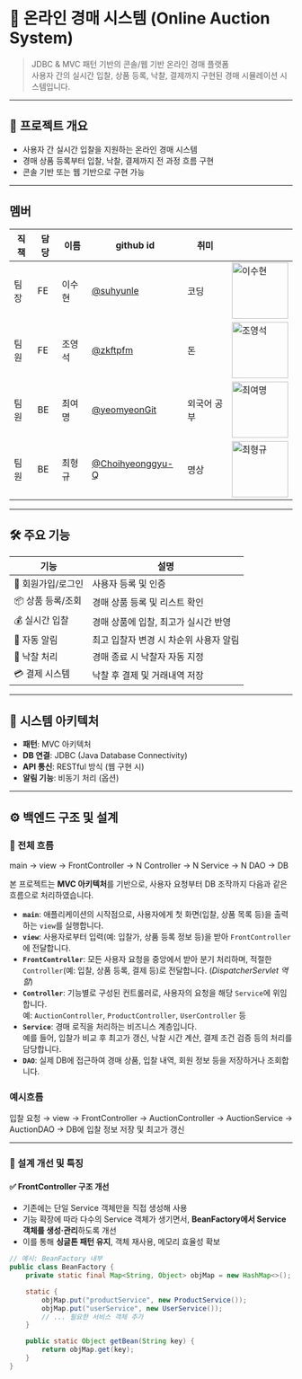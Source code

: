 # 🧾 온라인 경매 시스템 (Online Auction System)

>
> JDBC & MVC 패턴 기반의 콘솔/웹 기반 온라인 경매 플랫폼  
> 사용자 간의 실시간 입찰, 상품 등록, 낙찰, 결제까지 구현된 경매 시뮬레이션 시스템입니다.
>
>
---

## 🧩 프로젝트 개요

- 사용자 간 실시간 입찰을 지원하는 온라인 경매 시스템
- 경매 상품 등록부터 입찰, 낙찰, 결제까지 전 과정 흐름 구현
- 콘솔 기반 또는 웹 기반으로 구현 가능

---
## 멤버
  | 직책 | 담당 | 이름 | github id  | 취미 | |
|--|--|--|--|--|--|
| 팀장 | FE | 이수현 |  [@suhyunle](https://github.com/suhyunle)| 코딩 | <img src="https://github.com/user-attachments/assets/f2a2d74e-6c39-48ea-ab20-7665eae9be12" alt="이수현" width="100"/> |
| 팀원 | FE | 조영석 | [@zkftpfm](https://github.com/zkftpfm) | 돈 | <img src="https://github.com/user-attachments/assets/27a3d5e6-4a37-42e4-9393-d8e353d5b11f" alt="조영석" width="100"/> |
| 팀원 | BE | 최여명 | [@yeomyeonGit](https://github.com/yeomyeonGit) | 외국어 공부 | <img src="https://github.com/user-attachments/assets/42377928-87ab-42a1-8bf0-c09d5952bc47" alt="최여명" width="100"/> |
| 팀원 | BE | 최형규 | [@Choihyeonggyu-Q](https://github.com/Choihyeonggyu-Q) | 명상 | <img src="https://github.com/user-attachments/assets/4e55c61e-48a0-47c4-be22-9ac97b6c9f1a" alt="최형규" width="100"/>  |

---
## 🛠️ 주요 기능

| 기능            | 설명 |
|----------------|------|
| 🔐 회원가입/로그인 | 사용자 등록 및 인증 |
| 📦 상품 등록/조회 | 경매 상품 등록 및 리스트 확인 |
| 💰 실시간 입찰     | 경매 상품에 입찰, 최고가 실시간 반영 |
| 📩 자동 알림       | 최고 입찰자 변경 시 차순위 사용자 알림 |
| 🏁 낙찰 처리       | 경매 종료 시 낙찰자 자동 지정 |
| 💳 결제 시스템     | 낙찰 후 결제 및 거래내역 저장 |

---

## 🧱 시스템 아키텍처


- **패턴**: MVC 아키텍처
- **DB 연결**: JDBC (Java Database Connectivity)
- **API 통신**: RESTful 방식 (웹 구현 시)
- **알림 기능**: 비동기 처리 (옵션)

---
## ⚙️ 백엔드 구조 및 설계

### 🧭 전체 흐름

main → view → FrontController → N Controller → N Service → N DAO → DB



본 프로젝트는 **MVC 아키텍처**를 기반으로, 사용자 요청부터 DB 조작까지 다음과 같은 흐름으로 처리하였습니다. 

- **`main`**: 애플리케이션의 시작점으로, 사용자에게 첫 화면(입찰, 상품 목록 등)을 출력하는 `view`를 실행합니다.
- **`view`**: 사용자로부터 입력(예: 입찰가, 상품 등록 정보 등)을 받아 `FrontController`에 전달합니다.
- **`FrontController`**: 모든 사용자 요청을 중앙에서 받아 분기 처리하며, 적절한 `Controller`(예: 입찰, 상품 등록, 결제 등)로 전달합니다. (*DispatcherServlet 역할*)
- **`Controller`**: 기능별로 구성된 컨트롤러로, 사용자의 요청을 해당 `Service`에 위임합니다.  
  예: `AuctionController`, `ProductController`, `UserController` 등
- **`Service`**: 경매 로직을 처리하는 비즈니스 계층입니다.  
  예를 들어, 입찰가 비교 후 최고가 갱신, 낙찰 시간 계산, 결제 조건 검증 등의 처리를 담당합니다.
- **`DAO`**: 실제 DB에 접근하여 경매 상품, 입찰 내역, 회원 정보 등을 저장하거나 조회합니다.


### 예시흐름
입찰 요청 → view → FrontController → AuctionController
          → AuctionService → AuctionDAO → DB에 입찰 정보 저장 및 최고가 갱신


---

### 🧱 설계 개선 및 특징

#### ✅ FrontController 구조 개선

- 기존에는 단일 Service 객체만을 직접 생성해 사용
- 기능 확장에 따라 다수의 Service 객체가 생기면서, **BeanFactory에서 Service 객체를 생성·관리**하도록 개선
- 이를 통해 **싱글톤 패턴 유지**, 객체 재사용, 메모리 효율성 확보

```java
// 예시: BeanFactory 내부
public class BeanFactory {
    private static final Map<String, Object> objMap = new HashMap<>();

    static {
        objMap.put("productService", new ProductService());
        objMap.put("userService", new UserService());
        // ... 필요한 서비스 객체 추가
    }

    public static Object getBean(String key) {
        return objMap.get(key);
    }
}
